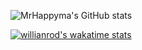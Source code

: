 ![MrHappyma's GitHub stats](https://github-readme-stats.vercel.app/api?username=mrhappyma)

[![willianrod's wakatime stats](https://github-readme-stats.vercel.app/api/wakatime?username=userexe)](https://github.com/anuraghazra/github-readme-stats)
